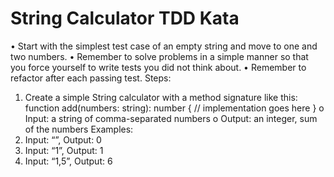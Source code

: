 # String Calculator TDD Kata


• Start with the simplest test case of an empty string and move to one and two 
numbers.
• Remember to solve problems in a simple manner so that you force yourself to write 
tests you did not think about.
• Remember to refactor after each passing test.
Steps:
1. Create a simple String calculator with a method signature like this:
 function add(numbers: string): number {
 // implementation goes here
 }
o Input: a string of comma-separated numbers
o Output: an integer, sum of the numbers
Examples:
1. Input: “”, Output: 0
2. Input: “1”, Output: 1
3. Input: “1,5”, Output: 6 
